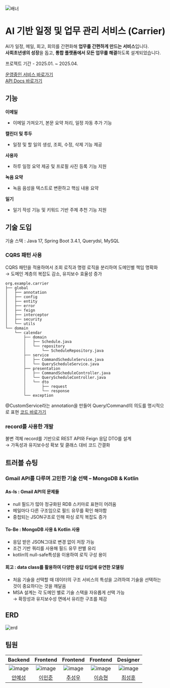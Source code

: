 ![배너](https://i.postimg.cc/XJ9tJbBT/Carrier.png)

# AI 기반 일정 및 업무 관리 서비스 (Carrier)

AI가 일정, 메일, 회고, 회의를 간편화해 **업무를 간편하게 만드는 서비스**입니다.  
**사회초년생의 성장**을 돕고, **통합 플랫폼에서 모든 업무를 해결**하도록 설계되었습니다.

프로젝트 기간 - 2025.01. ~ 2025.04.

[운영중인 서비스 바로가기](https://www.jing5s.kro.kr)  
[API Docs 바로가기](https://anys34.notion.site/Carrier-API-1852a6e3eee2807ea16dedbef1691ab9?pvs=4)

## 기능

**이메일**
- 이메일 가져오기, 본문 요약 처리, 일정 자동 추가 기능

**캘린더 및 투두**
- 일정 및 할 일의 생성, 조회, 수정, 삭제 기능 제공

**사용자**
- 하루 일정 요약 제공 및 프로필 사진 등록 기능 지원

**녹음 요약**
- 녹음 음성을 텍스트로 변환하고 핵심 내용 요약

**일기**
- 일기 작성 기능 및 키워드 기반 주제 추천 기능 지원

## 기술 도입

기술 스택 : Java 17, Spring Boot 3.4.1, Querydsl, MySQL 

### CQRS 패턴 사용
CQRS 패턴을 적용하여서 조회 로직과 명령 로직을 분리하여 도메인별 책임 명확화  
→ 도메인 계층의 복잡도 감소, 유지보수 효율성 증가

```text
org.example.carrier
├── global
│   ├── annotation
│   ├── config
│   ├── entity
│   ├── error
│   ├── feign
│   ├── interceptor
│   ├── security
│   └── utils
└── domain
    └── calendar
        ├── domain
        │   ├── Schedule.java
        │   └── repository
        │       └── ScheduleRepository.java
        ├── service
        │   ├── CommandScheduleService.java
        │   └── QueryScheduleService.java
        ├── presentation
        │   ├── CommandScheduleController.java
        │   └── QueryScheduleController.java
        │   └── dto
        │       ├── request
        │       └── response
        └── exception
```

@CustomService라는 annotation을 만들어 Query/Command의 의도를
명시적으로 표현 [코드 바로가기](https://github.com/Jing5s/Carrier_Server/blob/main/src/main/java/org/example/carrier/global/annotation/CustomService.java)

### record를 사용한 개발
불변 객체 record를 기반으로 REST API와 Feign 응답 DTO를 설계  
→ 가독성과 유지보수성 확보 및 클래스 대비 코드 간결화

## 트러블 슈팅

### Gmail API를 다루며 고민한 기술 선택 – MongoDB & Kotlin

#### As-Is : Gmail API의 문제들
- null 필드가 많아 정규화된 RDB 스키마로 표현이 어려움
- 메일마다 다른 구조임으로 필드 유무를 확인 해야함
- 중첩되는 JSON구조로 인해 파싱 로직 복잡도 증가

#### To-Be : MongoDB 사용 & Kotlin 사용
- 응답 받은 JSON그대로 변경 없이 저장 가능
- 조건 기반 쿼리를 사용해 필드 유무 판별 유리
- kotlin의 null-safe특성을 이용하여 로직 구성 용이

#### 회고 : data class를 활용하여 다양한 응답 타입에 유연한 모델링
- 처음 기술을 선택할 때 데이터의 구조 서비스의 특성을
  고려하여 기술을 선택하는 것이 중요하다는 것을 깨달음
- MSA 설계는 각 도메인 별로 기술 스택을 자유롭게 선택 가능  
  → 확장성과 유지보수성 면에서 유리한 구조를 체감

## ERD
![erd](https://i.postimg.cc/2S6dTNmh/image.png)

## 팀원
|                             Backend                             |                               Frontend                               |                               Frontend                               |                            Frontend                             |                            Designer                             |
|:---------------------------------------------------------------:|:--------------------------------------------------------------------:|:--------------------------------------------------------------------:|:---------------------------------------------------------------:|:---------------------------------------------------------------:|
| ![image](https://avatars.githubusercontent.com/u/127452485?v=4) | ![image](https://avatars.githubusercontent.com/u/127070837?v=4) | ![image](https://avatars.githubusercontent.com/u/126847458?v=4) | ![image](https://avatars.githubusercontent.com/u/82251632?v=4) | ![image](https://avatars.githubusercontent.com/u/119480957?v=4) |
|                [안예성](https://github.com/anys34)                 |                 [이민준](https://github.com/MinjuN07)                  |                  [추성우](https://github.com/chooseongwoo)                  |               [이승현](https://github.com/Jamkris)               |                [최성훈](https://github.com/seonghoon07)                |
